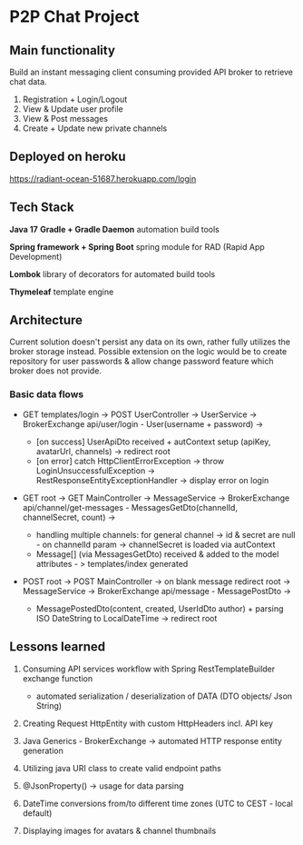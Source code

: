 # P2P Chat Project

## Main functionality
Build an instant messaging client consuming provided API broker to retrieve chat data.

1. Registration + Login/Logout
2. View & Update user profile
3. View & Post messages 
5. Create + Update new private channels

## Deployed on heroku
https://radiant-ocean-51687.herokuapp.com/login


## Tech Stack
**Java 17**
**Gradle + Gradle Daemon**
automation build tools

**Spring framework + Spring Boot**
spring module for RAD (Rapid App Development)

**Lombok**
library of decorators for automated build tools

**Thymeleaf**
template engine


## Architecture
Current solution doesn't persist any data on its own, rather fully utilizes the broker storage instead.
Possible extension on the logic would be to  create repository for user passwords 
& allow change password feature which broker does not provide.

### Basic data flows
* GET templates/login -> POST UserController -> UserService -> BrokerExchange api/user/login - User(username + password) ->
  - [on success] UserApiDto received + autContext setup (apiKey, avatarUrl, channels) -> redirect root
  - [on error] catch HttpClientErrorException -> throw LoginUnsuccessfulException -> RestResponseEntityExceptionHandler -> display error on login

* GET root -> GET MainController -> MessageService -> BrokerExchange api/channel/get-messages - MessagesGetDto(channelId, channelSecret, count) ->
  - handling multiple channels: for general channel -> id & secret are null - on channelId param -> channelSecret is loaded via autContext
  - Message[] (via MessagesGetDto) received & added to the model attributes - > templates/index generated

* POST root -> POST MainController -> on blank message redirect root -> MessageService -> BrokerExchange api/message - MessagePostDto ->
  - MessagePostedDto(content, created, UserIdDto author) + parsing ISO DateString to LocalDateTime -> redirect root


## Lessons learned  
1. Consuming API services workflow with Spring RestTemplateBuilder exchange function
   - automated serialization / deserialization of DATA (DTO objects/ Json String)
2. Creating Request HttpEntity with custom HttpHeaders incl. API key
3. Java Generics - BrokerExchange -> automated HTTP response entity generation

4. Utilizing java URI class to create valid endpoint paths
5. @JsonProperty() -> usage for data parsing
6. DateTime conversions from/to different time zones (UTC to CEST - local default)
7. Displaying images for avatars & channel thumbnails

